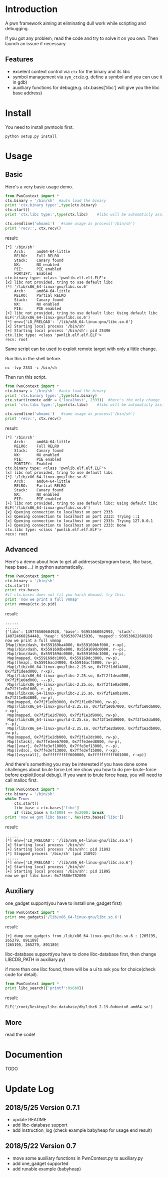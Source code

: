 # Introduction
A pwn framework aiming at eliminating dull work while scripting and debugging.

If you got any problem, read the code and try to solve it on you own. Then launch an issure if necessary.

## Features
- excelent context control via `ctx` for the binary and its libc
- symbol management via `sym_ctx`(e.g. define a symbol and you can use it in gdb)
- auxilliary functions for debug(e.g. ctx.bases['libc'] will give you the libc base address)

# Install
You need to install pwntools first.

`python setup.py install`
# Usage
## Basic
Here's a very basic usage demo.
```python
from PwnContext import *
ctx.binary = '/bin/sh'  #auto load the binary
print 'ctx.binary type:',type(ctx.binary)
ctx.start()
print 'ctx.libc type:',type(ctx.libc)    #libc will be automaticly assigned

ctx.sendline('whoami')   #same usage as process('/bin/sh')
print 'recv:', ctx.recv()
```
result:
```
[*] '/bin/sh'
    Arch:     amd64-64-little
    RELRO:    Full RELRO
    Stack:    Canary found
    NX:       NX enabled
    PIE:      PIE enabled
    FORTIFY:  Enabled
ctx.binary type: <class 'pwnlib.elf.elf.ELF'>
[x] libc not provided, tring to use default libc
[*] '/lib/x86_64-linux-gnu/libc.so.6'
    Arch:     amd64-64-little
    RELRO:    Partial RELRO
    Stack:    Canary found
    NX:       NX enabled
    PIE:      PIE enabled
[+] libc not provided, tring to use default libc: Using default libc ELF('/lib/x86_64-linux-gnu/libc.so.6')
[*] env={'LD_PRELOAD': '/lib/x86_64-linux-gnu/libc.so.6'}
[x] Starting local process '/bin/sh'
[+] Starting local process '/bin/sh': pid 25496
ctx.libc type: <class 'pwnlib.elf.elf.ELF'>
recv: root
```

Same script can be used to exploit remote target with only a little change.

Run this in the shell before.

`nc -lvp 2333 -c /bin/sh`

Then run this script.
```python
from PwnContext import *
ctx.binary = '/bin/sh'  #auto load the binary
print 'ctx.binary type:',type(ctx.binary)
ctx.start(remote_addr = ('localhost', 2333))  #here's the only change
print 'ctx.libc type:',type(ctx.libc)    #libc will be automaticly assigned

ctx.sendline('whoami')   #same usage as process('/bin/sh')
print 'recv:', ctx.recv()
```
result:
```
[*] '/bin/sh'
    Arch:     amd64-64-little
    RELRO:    Full RELRO
    Stack:    Canary found
    NX:       NX enabled
    PIE:      PIE enabled
    FORTIFY:  Enabled
ctx.binary type: <class 'pwnlib.elf.elf.ELF'>
[x] libc not provided, tring to use default libc
[*] '/lib/x86_64-linux-gnu/libc.so.6'
    Arch:     amd64-64-little
    RELRO:    Partial RELRO
    Stack:    Canary found
    NX:       NX enabled
    PIE:      PIE enabled
[+] libc not provided, tring to use default libc: Using default libc ELF('/lib/x86_64-linux-gnu/libc.so.6')
[x] Opening connection to localhost on port 2333
[x] Opening connection to localhost on port 2333: Trying ::1
[x] Opening connection to localhost on port 2333: Trying 127.0.0.1
[+] Opening connection to localhost on port 2333: Done
ctx.libc type: <class 'pwnlib.elf.elf.ELF'>
recv: root
```

## Advanced
Here's a demo about how to get all addresses(program base, libc base, heap base ...) in python automatically.
```python
from PwnContext import *
ctx.binary = '/bin/sh'
ctx.start()
print ctx.bases
#if ctx.bases does not fit you harsh demand, try this.
print 'now we print a full vmmap'
print vmmap(ctx.io.pid)
```
result:
```
......
......
{'libc': 139776500604928, 'base': 93953060052992, 'stack': 140724668264448, 'heap': 93953077415936, 'mapped': 93953062268928}
now we print a full vmmap
[Map(/bin/dash, 0x559169ba4000, 0x559169bbf000, r-xp),
 Map(/bin/dash, 0x559169dbe000, 0x559169dc0000, r--p),
 Map(/bin/dash, 0x559169dc0000, 0x559169dc1000, rw-p),
 Map(mapped, 0x559169dc1000, 0x559169dc3000, rw-p),
 Map([heap], 0x55916acd4000, 0x55916acf5000, rw-p),
 Map(/lib/x86_64-linux-gnu/libc-2.25.so, 0x7f2f1dd14000, 0x7f2f1dead000, r-xp),
 Map(/lib/x86_64-linux-gnu/libc-2.25.so, 0x7f2f1dead000, 0x7f2f1e0ad000, ---p),
 Map(/lib/x86_64-linux-gnu/libc-2.25.so, 0x7f2f1e0ad000, 0x7f2f1e0b1000, r--p),
 Map(/lib/x86_64-linux-gnu/libc-2.25.so, 0x7f2f1e0b1000, 0x7f2f1e0b3000, rw-p),
 Map(mapped, 0x7f2f1e0b3000, 0x7f2f1e0b7000, rw-p),
 Map(/lib/x86_64-linux-gnu/ld-2.25.so, 0x7f2f1e0b7000, 0x7f2f1e0da000, r-xp),
 Map(mapped, 0x7f2f1e2d7000, 0x7f2f1e2d9000, rw-p),
 Map(/lib/x86_64-linux-gnu/ld-2.25.so, 0x7f2f1e2d9000, 0x7f2f1e2da000, r--p),
 Map(/lib/x86_64-linux-gnu/ld-2.25.so, 0x7f2f1e2da000, 0x7f2f1e2db000, rw-p),
 Map(mapped, 0x7f2f1e2db000, 0x7f2f1e2dc000, rw-p),
 Map([stack], 0x7ffe3eeb7000, 0x7ffe3eed8000, rw-p),
 Map([vvar], 0x7ffe3ef10000, 0x7ffe3ef13000, r--p),
 Map([vdso], 0x7ffe3ef13000, 0x7ffe3ef15000, r-xp),
 Map([vsyscall], 0xffffffffff600000, 0xffffffffff601000, r-xp)]
```
And there's something you may be interested if you have done some challenges about brute force.Let me show you how to do pre-brute-force before exploit(local debug). If you want to brute force heap, you will need to call malloc first.
```python
from PwnContext import *
ctx.binary = '/bin/sh'
while True:
    ctx.start()
    libc_base = ctx.bases['libc']
    if (libc_base & 0xf000) == 0x2000: break
print 'now we got libc base:', hex(ctx.bases['libc'])
```
result:
```
......
[*] env={'LD_PRELOAD': '/lib/x86_64-linux-gnu/libc.so.6'}
[x] Starting local process '/bin/sh'
[+] Starting local process '/bin/sh': pid 21892
[*] Stopped process '/bin/sh' (pid 21892)
......
[*] env={'LD_PRELOAD': '/lib/x86_64-linux-gnu/libc.so.6'}
[x] Starting local process '/bin/sh'
[+] Starting local process '/bin/sh': pid 21895
now we got libc base: 0x7f680e782000

```
## Auxiliary
one_gadget support(you have to install one_gadget first)
```python
from PwnContext import *
print one_gadgets('/lib/x86_64-linux-gnu/libc.so.6')
```
result:
```
[+] dump one_gadgets from /lib/x86_64-linux-gnu/libc.so.6 : [265195, 265279, 891189]
[265195, 265279, 891189]
```
libc-database support(you have to clone libc-database first, then change LIBCDB_PATH in auxiliary.py)

if more than one libc found, there will be a ui to ask you for choice(check code for detail).
```python
from PwnContext import *
print libc_search({'printf':0x6b0})
```
result:
```
ELF('/root/Desktop/libc-database/db/libc6_2.19-0ubuntu6_amd64.so')
```

## More
read the code!
# Documention
TODO
# Update Log
## 2018/5/25 Version 0.7.1
- update README
- add libc-database support
- add instruction_log (check example babyheap for usage end result)
## 2018/5/22 Version 0.7
- move some auxiliary functions in PwnContext.py to auxiliary.py
- add one_gadget supported
- add runable example (babyheap)